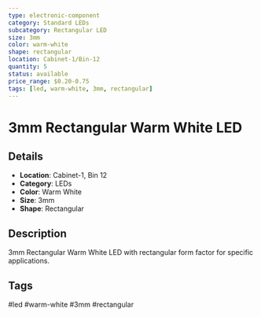 ```yaml
---
type: electronic-component
category: Standard LEDs
subcategory: Rectangular LED
size: 3mm
color: warm-white
shape: rectangular
location: Cabinet-1/Bin-12
quantity: 5
status: available
price_range: $0.20-0.75
tags: [led, warm-white, 3mm, rectangular]
---
```


# 3mm Rectangular Warm White LED

## Details

- **Location**: Cabinet-1, Bin 12
- **Category**: LEDs
- **Color**: Warm White
- **Size**: 3mm
- **Shape**: Rectangular

## Description

3mm Rectangular Warm White LED with rectangular form factor for specific applications.

## Tags

#led #warm-white #3mm #rectangular
